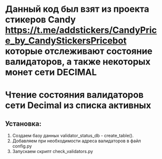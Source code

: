 # Данный код был взят из проекта стикеров Candy https://t.me/addstickers/CandyPrice_by_CandyStickersPricebot которые отслеживают состояние валидаторов, а также некоторых монет сети DECIMAL


# Чтение состояния валидаторов сети Decimal из списка активных


## Установка:
1. Создаем базу данных validator_status_db - create_table().
3. Добавляем при необходимости адреса валидаторов в файл config.py
4. Запускаем скрипт check_validators.py



